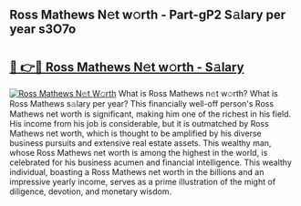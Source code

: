 ## Ross Mathews N𝚎t w𝚘rth - Part-gP2 S𝚊lary per year s3O7o

# <h2><a href="http://gc55mdy.nevu.top/?p=Ross+Mathews">🔗 👉🔴 Ross Mathews N𝚎t w𝚘rth - S𝚊lary</a></h2>

[![Ross Mathews N𝚎t W𝚘rth](https://i.imgur.com/Oavwk0R.jpeg)](http://gc55mdy.nevu.top/?p=Ross+Mathews)
What is Ross Mathews n𝚎t w𝚘rth? What is Ross Mathews s𝚊lary per year?
This financially well-off person's Ross Mathews net worth is significant, making him one of the richest in his field. His income from his job is considerable, but it is outmatched by Ross Mathews net worth, which is thought to be amplified by his diverse business pursuits and extensive real estate assets. This wealthy man, whose Ross Mathews net worth is among the highest in the world, is celebrated for his business acumen and financial intelligence. This wealthy individual, boasting a Ross Mathews net worth in the billions and an impressive yearly income, serves as a prime illustration of the might of diligence, devotion, and monetary wisdom.
